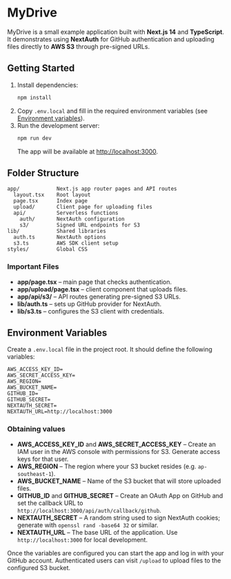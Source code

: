# MyDrive

MyDrive is a small example application built with **Next.js 14** and **TypeScript**. It demonstrates using **NextAuth** for GitHub authentication and uploading files directly to **AWS S3** through pre-signed URLs.

## Getting Started

1. Install dependencies:
   ```bash
   npm install
   ```
2. Copy `.env.local` and fill in the required environment variables (see [Environment variables](#environment-variables)).
3. Run the development server:
   ```bash
   npm run dev
   ```
   The app will be available at [http://localhost:3000](http://localhost:3000).

## Folder Structure

```
app/            Next.js app router pages and API routes
  layout.tsx    Root layout
  page.tsx      Index page
  upload/       Client page for uploading files
  api/          Serverless functions
    auth/       NextAuth configuration
    s3/         Signed URL endpoints for S3
lib/            Shared libraries
  auth.ts       NextAuth options
  s3.ts         AWS SDK client setup
styles/         Global CSS
```

### Important Files
- **app/page.tsx** – main page that checks authentication.
- **app/upload/page.tsx** – client component that uploads files.
- **app/api/s3/** – API routes generating pre-signed S3 URLs.
- **lib/auth.ts** – sets up GitHub provider for NextAuth.
- **lib/s3.ts** – configures the S3 client with credentials.

## Environment Variables

Create a `.env.local` file in the project root. It should define the following variables:

```
AWS_ACCESS_KEY_ID=
AWS_SECRET_ACCESS_KEY=
AWS_REGION=
AWS_BUCKET_NAME=
GITHUB_ID=
GITHUB_SECRET=
NEXTAUTH_SECRET=
NEXTAUTH_URL=http://localhost:3000
```

### Obtaining values
- **AWS_ACCESS_KEY_ID** and **AWS_SECRET_ACCESS_KEY** – Create an IAM user in the AWS console with permissions for S3. Generate access keys for that user.
- **AWS_REGION** – The region where your S3 bucket resides (e.g. `ap-southeast-1`).
- **AWS_BUCKET_NAME** – Name of the S3 bucket that will store uploaded files.
- **GITHUB_ID** and **GITHUB_SECRET** – Create an OAuth App on GitHub and set the callback URL to `http://localhost:3000/api/auth/callback/github`.
- **NEXTAUTH_SECRET** – A random string used to sign NextAuth cookies; generate with `openssl rand -base64 32` or similar.
- **NEXTAUTH_URL** – The base URL of the application. Use `http://localhost:3000` for local development.

Once the variables are configured you can start the app and log in with your GitHub account. Authenticated users can visit `/upload` to upload files to the configured S3 bucket.

